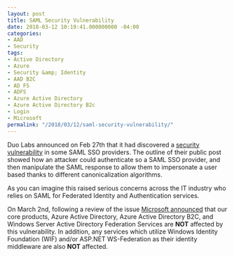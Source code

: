 ```yaml
---
layout: post
title: SAML Security Vulnerability
date: 2018-03-12 10:19:41.000000000 -04:00
categories:
- AAD
- Security
tags:
- Active Directory
- Azure
- Security &amp; Identity
- AAD B2C
- AD FS
- ADFS
- Azure Active Directory
- Azure Active Directory B2c
- Login
- Microsoft
permalink: "/2018/03/12/saml-security-vulnerability/"
---
```

Duo Labs announced on Feb 27th that it had discovered a [security vulnerability](https://duo.com/blog/duo-finds-saml-vulnerabilities-affecting-multiple-implementations) in some SAML SSO providers. The outline of their public post showed how an attacker could authenticate so a SAML SSO provider, and then manipulate the SAML response to allow them to impersonate a user based thanks to different canonicalization algorithms.

As you can imagine this raised serious concerns across the IT industry who relies on SAML for Federated Identity and Authentication services.

On March 2nd, following a review of the issue [Microsoft announced](https://cloudblogs.microsoft.com/enterprisemobility/2018/03/02/latest-saml-vulnerability-not-present-in-azure-ad-and-adfs/) that our core products, Azure Active Directory, Azure Active Directory B2C, and Windows Server Active Directory Federation Services are **NOT** affected by this vulnerability. In addition, any services which utilize Windows Identity Foundation (WIF) and/or ASP.NET WS-Federation as their identity middleware are also **NOT** affected.

